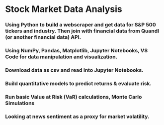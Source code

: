 # Stock Market Data Analysis
### Using Python to build a webscraper and get data for S&P 500 tickers and industry. Then join with financial data from Quandl (or another financial data) API. 
### Using NumPy, Pandas, Matplotlib, Jupyter Notebooks, VS Code for data manipulation and visualization.
### Download data as csv and read into Jupyter Notebooks.
### Build quantitative models to predict returns & evaluate risk. 
### Run basic Value at Risk (VaR) calculations, Monte Carlo Simulations
### Looking at news sentiment as a proxy for market volatility.
